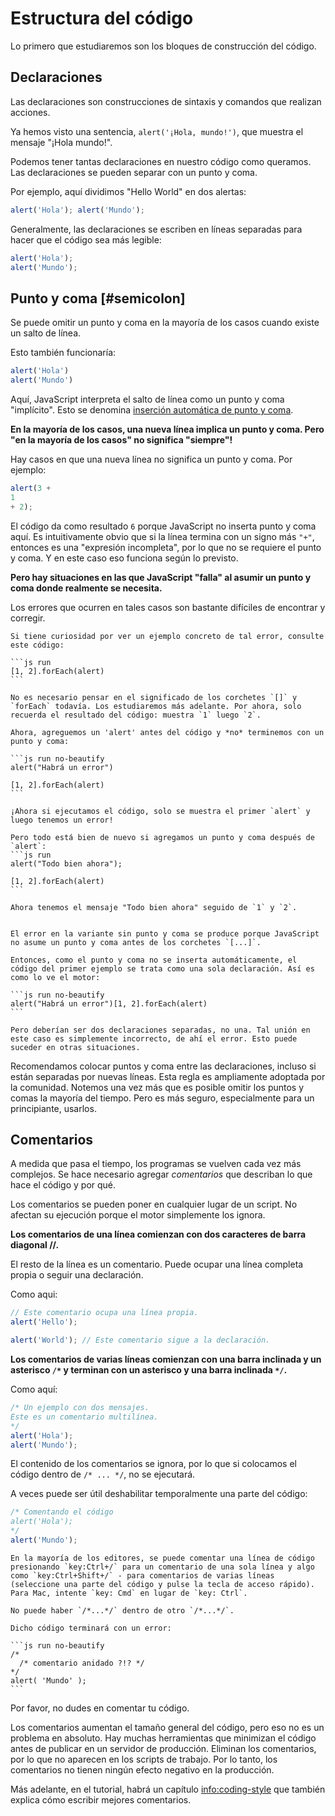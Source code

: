 # Estructura del código

Lo primero que estudiaremos son los bloques de construcción del código.

## Declaraciones

Las declaraciones son construcciones de sintaxis y comandos que realizan acciones.

Ya hemos visto una sentencia, `alert('¡Hola, mundo!')`, que muestra el mensaje "¡Hola mundo!".

Podemos tener tantas declaraciones en nuestro código como queramos. Las declaraciones se pueden separar con un punto y coma.

Por ejemplo, aquí dividimos "Hello World" en dos alertas:

```js run no-beautify
alert('Hola'); alert('Mundo');
```

Generalmente, las declaraciones se escriben en líneas separadas para hacer que el código sea más legible:

```js run no-beautify
alert('Hola');
alert('Mundo');
```

## Punto y coma [#semicolon]

Se puede omitir un punto y coma en la mayoría de los casos cuando existe un salto de línea.

Esto también funcionaría:

```js run no-beautify
alert('Hola')
alert('Mundo')
```

Aquí, JavaScript interpreta el salto de línea como un punto y coma "implícito". Esto se denomina [inserción automática de punto y coma](https://tc39.github.io/ecma262/#sec-automatic-semicolon-insertion).

**En la mayoría de los casos, una nueva línea implica un punto y coma. Pero "en la mayoría de los casos" no significa "siempre"!**

Hay casos en que una nueva línea no significa un punto y coma. Por ejemplo:

```js run no-beautify
alert(3 +
1
+ 2);
```

El código da como resultado `6` porque JavaScript no inserta punto y coma aquí. Es intuitivamente obvio que si la línea termina con un signo más `"+"`, entonces es una "expresión incompleta", por lo que no se requiere el punto y coma. Y en este caso eso funciona según lo previsto.

**Pero hay situaciones en las que JavaScript "falla" al asumir un punto y coma donde realmente se necesita.**

Los errores que ocurren en tales casos son bastante difíciles de encontrar y corregir.

````smart header="Un ejemplo de un error."
Si tiene curiosidad por ver un ejemplo concreto de tal error, consulte este código:

```js run
[1, 2].forEach(alert)
```

No es necesario pensar en el significado de los corchetes `[]` y `forEach` todavía. Los estudiaremos más adelante. Por ahora, solo recuerda el resultado del código: muestra `1` luego `2`.

Ahora, agreguemos un 'alert' antes del código y *no* terminemos con un punto y coma:

```js run no-beautify
alert("Habrá un error")

[1, 2].forEach(alert)
```

¡Ahora si ejecutamos el código, solo se muestra el primer `alert` y luego tenemos un error!

Pero todo está bien de nuevo si agregamos un punto y coma después de `alert`:
```js run
alert("Todo bien ahora");

[1, 2].forEach(alert)
```

Ahora tenemos el mensaje "Todo bien ahora" seguido de `1` y `2`.


El error en la variante sin punto y coma se produce porque JavaScript no asume un punto y coma antes de los corchetes `[...]`.

Entonces, como el punto y coma no se inserta automáticamente, el código del primer ejemplo se trata como una sola declaración. Así es como lo ve el motor:

```js run no-beautify
alert("Habrá un error")[1, 2].forEach(alert)
```

Pero deberían ser dos declaraciones separadas, no una. Tal unión en este caso es simplemente incorrecto, de ahí el error. Esto puede suceder en otras situaciones.
````

Recomendamos colocar puntos y coma entre las declaraciones, incluso si están separadas por nuevas líneas. Esta regla es ampliamente adoptada por la comunidad. Notemos una vez más que es posible omitir los puntos y comas la mayoría del tiempo. Pero es más seguro, especialmente para un principiante, usarlos.

## Comentarios

A medida que pasa el tiempo, los programas se vuelven cada vez más complejos. Se hace necesario agregar *comentarios* que describan lo que hace el código y por qué.

Los comentarios se pueden poner en cualquier lugar de un script. No afectan su ejecución porque el motor simplemente los ignora.


**Los comentarios de una línea comienzan con dos caracteres de barra diagonal //.**

El resto de la línea es un comentario. Puede ocupar una línea completa propia o seguir una declaración.

Como aqui:
```js run
// Este comentario ocupa una línea propia.
alert('Hello');

alert('World'); // Este comentario sigue a la declaración.
```

**Los comentarios de varias líneas comienzan con una barra inclinada y un asterisco <code>/&#42;</code> y terminan con un asterisco y una barra inclinada <code>&#42;/</code>.**

Como aquí:

```js run
/* Un ejemplo con dos mensajes.
Este es un comentario multilínea.
*/
alert('Hola');
alert('Mundo');
```

El contenido de los comentarios se ignora, por lo que si colocamos el código dentro de <code>/&#42; ... &#42;/</code>, no se ejecutará.

A veces puede ser útil deshabilitar temporalmente una parte del código:

```js run
/* Comentando el código
alert('Hola');
*/
alert('Mundo');
```

```smart header="¡Use accesos rapidos del teclado!"
En la mayoría de los editores, se puede comentar una línea de código presionando `key:Ctrl+/` para un comentario de una sola línea y algo como `key:Ctrl+Shift+/` - para comentarios de varias líneas (seleccione una parte del código y pulse la tecla de acceso rápido). Para Mac, intente `key: Cmd` en lugar de `key: Ctrl`.
```

````warn header="Los comentarios anidados no son compatibles!"
No puede haber `/*...*/` dentro de otro `/*...*/`.

Dicho código terminará con un error:

```js run no-beautify
/*
  /* comentario anidado ?!? */
*/
alert( 'Mundo' );
```
````

Por favor, no dudes en comentar tu código.

Los comentarios aumentan el tamaño general del código, pero eso no es un problema en absoluto. Hay muchas herramientas que minimizan el código antes de publicar en un servidor de producción. Eliminan los comentarios, por lo que no aparecen en los scripts de trabajo. Por lo tanto, los comentarios no tienen ningún efecto negativo en la producción.

Más adelante, en el tutorial, habrá un capítulo <info:coding-style> que también explica cómo escribir mejores comentarios.

